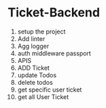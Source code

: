 # Ticket-Backend
1) setup the project
2) Add linter
3) Agg logger
4) auth middleware passport
5) APIS
6) ADD Ticket
7) update Todos
8) delete todos
9) get specific user ticket
10) get all User Ticket
